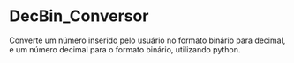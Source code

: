 # DecBin_Conversor
Converte um número inserido pelo usuário no formato binário para decimal, e um número decimal para o formato binário, utilizando python.
